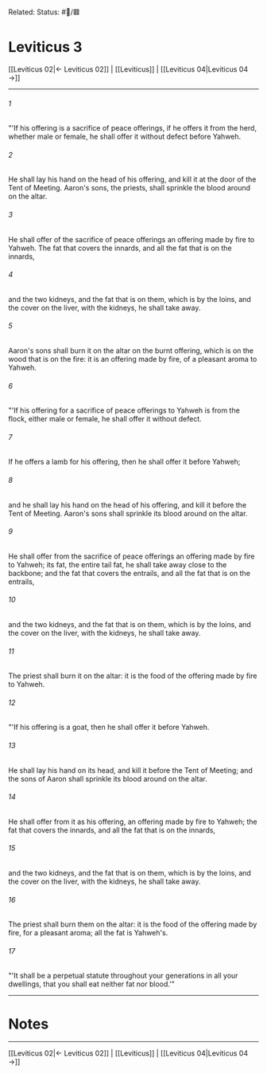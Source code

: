 Related:
Status: #📖/🟥
# Leviticus 3

[[Leviticus 02|← Leviticus 02]] | [[Leviticus]] | [[Leviticus 04|Leviticus 04 →]]
***



###### 1 
"'If his offering is a sacrifice of peace offerings, if he offers it from the herd, whether male or female, he shall offer it without defect before Yahweh. 

###### 2 
He shall lay his hand on the head of his offering, and kill it at the door of the Tent of Meeting. Aaron's sons, the priests, shall sprinkle the blood around on the altar. 

###### 3 
He shall offer of the sacrifice of peace offerings an offering made by fire to Yahweh. The fat that covers the innards, and all the fat that is on the innards, 

###### 4 
and the two kidneys, and the fat that is on them, which is by the loins, and the cover on the liver, with the kidneys, he shall take away. 

###### 5 
Aaron's sons shall burn it on the altar on the burnt offering, which is on the wood that is on the fire: it is an offering made by fire, of a pleasant aroma to Yahweh. 

###### 6 
"'If his offering for a sacrifice of peace offerings to Yahweh is from the flock, either male or female, he shall offer it without defect. 

###### 7 
If he offers a lamb for his offering, then he shall offer it before Yahweh; 

###### 8 
and he shall lay his hand on the head of his offering, and kill it before the Tent of Meeting. Aaron's sons shall sprinkle its blood around on the altar. 

###### 9 
He shall offer from the sacrifice of peace offerings an offering made by fire to Yahweh; its fat, the entire tail fat, he shall take away close to the backbone; and the fat that covers the entrails, and all the fat that is on the entrails, 

###### 10 
and the two kidneys, and the fat that is on them, which is by the loins, and the cover on the liver, with the kidneys, he shall take away. 

###### 11 
The priest shall burn it on the altar: it is the food of the offering made by fire to Yahweh. 

###### 12 
"'If his offering is a goat, then he shall offer it before Yahweh. 

###### 13 
He shall lay his hand on its head, and kill it before the Tent of Meeting; and the sons of Aaron shall sprinkle its blood around on the altar. 

###### 14 
He shall offer from it as his offering, an offering made by fire to Yahweh; the fat that covers the innards, and all the fat that is on the innards, 

###### 15 
and the two kidneys, and the fat that is on them, which is by the loins, and the cover on the liver, with the kidneys, he shall take away. 

###### 16 
The priest shall burn them on the altar: it is the food of the offering made by fire, for a pleasant aroma; all the fat is Yahweh's. 

###### 17 
"'It shall be a perpetual statute throughout your generations in all your dwellings, that you shall eat neither fat nor blood.'"

---
# Notes


***
[[Leviticus 02|← Leviticus 02]] | [[Leviticus]] | [[Leviticus 04|Leviticus 04 →]]
